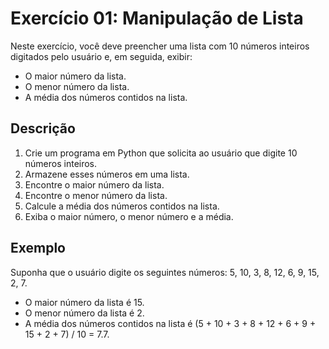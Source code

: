 # Exercício 01: Manipulação de Lista

Neste exercício, você deve preencher uma lista com 10 números inteiros digitados pelo usuário e, em seguida, exibir:

- O maior número da lista.
- O menor número da lista.
- A média dos números contidos na lista.

## Descrição

1. Crie um programa em Python que solicita ao usuário que digite 10 números inteiros.
2. Armazene esses números em uma lista.
3. Encontre o maior número da lista.
4. Encontre o menor número da lista.
5. Calcule a média dos números contidos na lista.
6. Exiba o maior número, o menor número e a média.

## Exemplo

Suponha que o usuário digite os seguintes números: 5, 10, 3, 8, 12, 6, 9, 15, 2, 7.

- O maior número da lista é 15.
- O menor número da lista é 2.
- A média dos números contidos na lista é (5 + 10 + 3 + 8 + 12 + 6 + 9 + 15 + 2 + 7) / 10 = 7.7.

